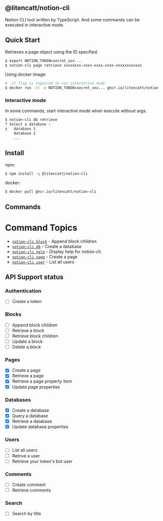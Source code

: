## @litencatt/notion-cli

Notion CLI tool written by TypeScript. And some commands can be executed in interactive mode.

## Quick Start

Retrieves a page object using the ID specified.

```sh
$ export NOTION_TOKEN=secret_xxx...
$ notion-cli page retrieve xxxxxxxx-xxxx-xxxx-xxxx-xxxxxxxxxxxx
```

Using docker image:

```sh
# -it flag is required to run interactive mode
$ docker run -it -e NOTION_TOKEN=secret_xxx... ghcr.io/litencatt/notion-cli page retrieve  xxxxxxxx-xxxx-xxxx-xxxx-xxxxxxxxxxxx
```

### Interactive mode

In some commands, start interactive mode when execute without args.

```sh
$ notion-cli db retrieve
? Select a database ›
❯   database 1
    database 2
    ...
```

## Install

npm:

```sh
$ npm install -g @litencatt/notion-cli
```

docker:

```sh
$ docker pull ghcr.io/litencatt/notion-cli
```

## Commands
<!-- commands -->
# Command Topics

* [`notion-cli block`](docs/block.md) - Append block children
* [`notion-cli db`](docs/db.md) - Create a database
* [`notion-cli help`](docs/help.md) - Display help for notion-cli.
* [`notion-cli page`](docs/page.md) - Create a page
* [`notion-cli user`](docs/user.md) - List all users

<!-- commandsstop -->

## API Support status

### Authentication

- [ ] Create a token

### Blocks

- [ ] Append block children
- [ ] Retrieve a block
- [ ] Retrieve block children
- [ ] Update a block
- [ ] Delete a block

### Pages

- [x] Create a page
- [x] Retrieve a page
- [x] Retrieve a page property item
- [x] Update page properties

### Databases

- [x] Create a database
- [x] Query a database
- [x] Retrieve a database
- [x] Update database properties

### Users

- [ ] List all users
- [ ] Retrive a user
- [ ] Retrieve your token's bot user

### Comments

- [ ] Create comment
- [ ] Retrieve comments

### Search

- [ ] Search by title
